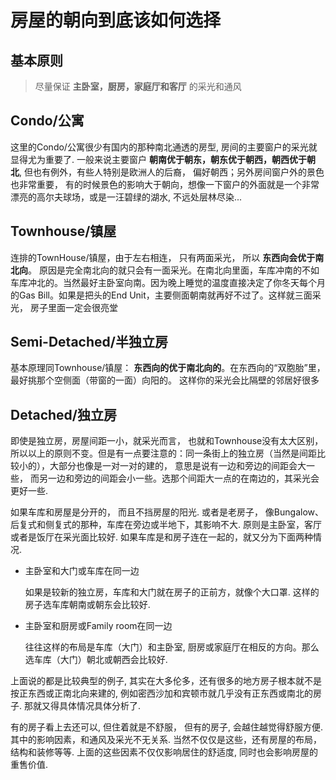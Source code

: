 ﻿# 房屋的朝向到底该如何选择
 
## 基本原则
> 尽量保证 **主卧室，厨房，家庭厅和客厅** 的采光和通风
 
## Condo/公寓
这里的Condo/公寓很少有国内的那种南北通透的房型, 房间的主要窗户的采光就显得尤为重要了. 一般来说主要窗户 **朝南优于朝东，朝东优于朝西，朝西优于朝北**, 但也有例外，有些人特别是欧洲人的后裔， 偏好朝西；另外房间窗户外的景色也非常重要， 有的时候景色的影响大于朝向，想像一下窗户的外面就是一个非常漂亮的高尔夫球场，或是一汪碧绿的湖水, 不远处层林尽染...
 
## Townhouse/镇屋
连排的TownHouse/镇屋，由于左右相连， 只有两面采光， 所以 **东西向会优于南北向**。 原因是完全南北向的就只会有一面采光。在南北向里面，车库冲南的不如车库冲北的。当然最好主卧室向南。因为晚上睡觉的温度直接决定了你冬天每个月的Gas Bill。如果是把头的End Unit，主要侧面朝南就再好不过了。这样就三面采光， 房子里面一定会很亮堂
 
## Semi-Detached/半独立房
基本原理同Townhouse/镇屋： **东西向的优于南北向的**。在东西向的“双胞胎”里， 最好挑那个空侧面（带窗的一面）向阳的。 这样你的采光会比隔壁的邻居好很多
 
## Detached/独立房
即使是独立房，房屋间距一小，就采光而言， 也就和Townhouse没有太大区别， 所以以上的原则不变。但是有一点要注意的：同一条街上的独立房（当然是间距比较小的），大部分也像是一对一对的建的， 意思是说有一边和旁边的间距会大一些， 而另一边和旁边的间距会小一些。选那个间距大一点的在南边的，其采光会更好一些.
 
如果车库和房屋是分开的， 而且不挡房屋的阳光. 或者是老房子， 像Bungalow、后复式和侧复式的那种，车库在旁边或半地下，其影响不大. 原则是主卧室，客厅或者是饭厅在采光面比较好.
如果车库是和房子连在一起的，就又分为下面两种情况.

- 主卧室和大门或车库在同一边
		
	如果是较新的独立房，车库和大门就在房子的正前方，就像个大口罩. 这样的房子选车库朝南或朝东会比较好.
 
- 主卧室和厨房或Family room在同一边
 
	往往这样的布局是车库（大门）和主卧室, 厨房或家庭厅在相反的方向。那么选车库（大门）朝北或朝西会比较好.
 
上面说的都是比较典型的例子, 其实在大多伦多，还有很多的地方房子根本就不是按正东西或正南北向来建的, 例如密西沙加和宾顿市就几乎没有正东西或南北的房子. 那就又得具体情况具体分析了.
 
有的房子看上去还可以, 但住着就是不舒服， 但有的房子, 会越住越觉得舒服方便. 其中的影响因素，和通风及采光不无关系. 当然不仅仅是这些，还有房屋的布局，结构和装修等等. 上面的这些因素不仅仅影响居住的舒适度, 同时也会影响房屋的重售价值.

